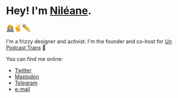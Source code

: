 # Hey! I'm [Niléane](https://nileane.fr).

<img class="emoji emoji1" src="frills/emoji/woman-technologist.png" alt="👩‍💻" height="22"><img class="emoji emoji2" src="frills/emoji/victory.png" alt="✌️" height="22"><img class="emoji emoji3" src="frills/emoji/pencil.png" alt="✏️" height="22">

I'm a frizzy designer and activist. I'm the founder and co-host for [Un Podcast Trans](https://1pct.fr) 💜

You can find me online:

- [Twitter](https://twitter.com/nildeala)
- [Mastodon](https://eldritch.cafe/@nileane)
- [Telegram](https://t.me/nileane)
- [e-mail](mailto:contact@nileane.fr)
